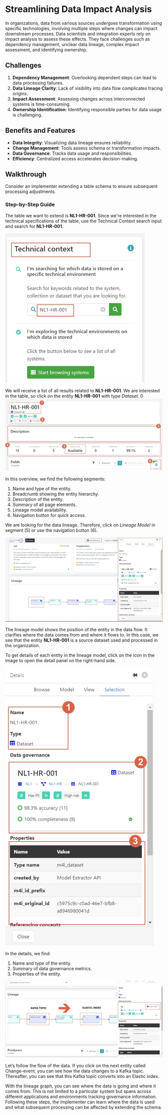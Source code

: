 # Streamlining Data Impact Analysis

In organizations, data from various sources undergoes transformation using
specific technologies, involving multiple steps where changes can impact
downstream processes. Data scientists and integration experts rely on
impact analysis to assess these effects. They face challenges such as
dependency management, unclear data lineage, complex impact assessment,
and identifying ownership.

## Challenges

1. **Dependency Management**: Overlooking dependent steps can lead to data processing failures.
2. **Data Lineage Clarity**: Lack of visibility into data flow complicates tracing origins.
3. **Impact Assessment**: Assessing changes across interconnected systems is time-consuming.
4. **Ownership Identification**: Identifying responsible parties for data usage is challenging.

## Benefits and Features

- **Data Integrity**: Visualizing data lineage ensures reliability.
- **Change Management**: Tools assess schema or transformation impacts.
- **Data Governance**: Tracks data usage and responsibilities.
- **Efficiency**: Centralized access accelerates decision-making.

## Walkthrough

Consider an implementer extending a table schema to ensure subsequent
processing adjustments.

### Step-by-Step Guide

The table we want to extend is **NL1-HR-001**. Since we're interested in the
technical specifications of the table, use the Technical Context
search input and search for **NL1-HR-001**.

[![Search for NL1-HR-001](../img/screenshots/data-lineage/data-lineage-01.jpg)](../img/screenshots/data-lineage/data-lineage-01.jpg)

We will receive a list of all results related to **NL1-HR-001**. We are
interested in the table, so click on the entity **NL1-HR-001** with type _Dataset_.
0
[![Navigate to Lineage Model](../img/screenshots/data-lineage/data-lineage-03.jpg)](../img/screenshots/data-lineage/data-lineage-03.jpg)

In this overview, we find the following segments:

1. Name and type of the entity.
2. Breadcrumb showing the entity hierarchy.
3. Description of the entity.
4. Summary of all page elements.
5. Lineage model availability.
6. Navigation button for quick access.

We are looking for the data lineage. Therefore, click on _Lineage Model_
in segment (5) or use the navigation button (6).

[![Navigate to Lineage Model](../img/screenshots/data-lineage/data-lineage-04.jpg)](../img/screenshots/data-lineage/data-lineage-04.jpg)

The lineage model shows the position of the entity in the data flow. It clarifies
where the data comes from and where it flows to. In this case, we see that the
entity **NL1-HR-001** is a source dataset used and processed in the organization.

To get details of each entity in the lineage model, click on the icon in the
image to open the detail panel on the right-hand side.

[![Entity Details](../img/screenshots/data-lineage/data-lineage-05.jpg)](../img/screenshots/data-lineage/data-lineage-05.jpg)

In the details, we find:

1. Name and type of the entity.
2. Summary of data governance metrics.
3. Properties of the entity.

[![Entity Details](../img/screenshots/data-lineage/data-lineage-07.jpg)](../img/screenshots/data-lineage/data-lineage-07.jpg)

Let’s follow the flow of the data. If you click on the next entity called Change-event,
you can see how the data changes to a Kafka topic. Thereafter, you can see
that this Kafka topic converts into an Elastic index.

With the lineage graph, you can see where the data is going and where it comes from.
This is not limited to a particular system but spans across different
applications and environments tracking governance information. Following these steps,
the implementer can learn where the data is used and what subsequent processing can
be affected by extending the schema.

